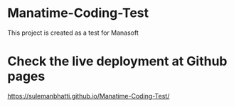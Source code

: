 # Manatime-Coding-Test
This project is created as a test for Manasoft

# Check the live deployment at Github pages
https://sulemanbhatti.github.io/Manatime-Coding-Test/
